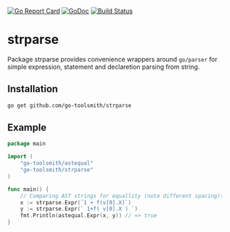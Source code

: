 [![Go Report Card](https://goreportcard.com/badge/github.com/go-toolsmith/strparse)](https://goreportcard.com/report/github.com/go-toolsmith/strparse)
[![GoDoc](https://godoc.org/github.com/go-toolsmith/strparse?status.svg)](https://godoc.org/github.com/go-toolsmith/strparse)
[![Build Status](https://travis-ci.org/go-toolsmith/strparse.svg?branch=master)](https://travis-ci.org/go-toolsmith/strparse)


# strparse

Package strparse provides convenience wrappers around `go/parser` for simple
expression, statement and declaretion parsing from string.

## Installation

```bash
go get github.com/go-toolsmith/strparse
```

## Example

```go
package main

import (
	"go-toolsmith/astequal"
	"go-toolsmith/strparse"
)

func main() {
	// Comparing AST strings for equallity (note different spacing):
	x := strparse.Expr(`1 + f(v[0].X)`)
	y := strparse.Expr(` 1+f( v[0].X ) `)
	fmt.Println(astequal.Expr(x, y)) // => true
}

```
